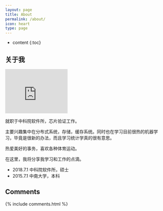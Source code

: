 ```yaml
---
layout: page
title: About
permalink: /about/
icon: heart
type: page
---
```


* content
{:toc}

## 关于我

<iframe src="https://githubbadge.appspot.com/brightlee-china" style="border: 0;height: 142px;width: 200px;overflow: hidden;" frameBorder="0"></iframe>

就职于中科院软件所，芯片验证工作。

主要兴趣集中在分布式系统，存储，缓存系统。同时也在学习目前很热的机器学习，毕竟是很新的办法，而且学习统计学真的很有意思。

热爱美好的事务，喜欢各种体育运动。

在这里，我将分享我学习和工作的点滴。

* 2018.7.1 中科院软件所，硕士
* 2015.7.1 中南大学，本科

## Comments

{% include comments.html %}
